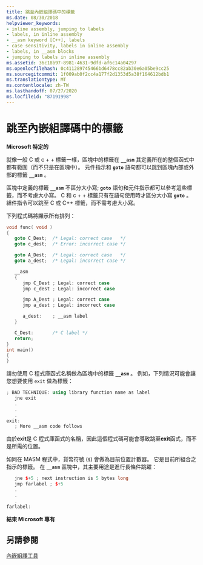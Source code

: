 ```yaml
---
title: 跳至內嵌組譯碼中的標籤
ms.date: 08/30/2018
helpviewer_keywords:
- inline assembly, jumping to labels
- labels, in inline assembly
- __asm keyword [C++], labels
- case sensitivity, labels in inline assembly
- labels, in __asm blocks
- jumping to labels in inline assembly
ms.assetid: 36c18b97-8981-4631-9dfd-af6c14a04297
ms.openlocfilehash: 0c411289745466bd6478cc82ab30e6a05be9cc25
ms.sourcegitcommit: 1f009ab0f2cc4a177f2d1353d5a38f164612bdb1
ms.translationtype: MT
ms.contentlocale: zh-TW
ms.lasthandoff: 07/27/2020
ms.locfileid: "87191998"
---
```

# <a name="jumping-to-labels-in-inline-assembly"></a>跳至內嵌組譯碼中的標籤

**Microsoft 特定的**

就像一般 C 或 c + + 標籤一樣，區塊中的標籤在 **`__asm`** 其定義所在的整個函式中都有範圍（而不只是在區塊中）。 元件指示和 **`goto`** 語句都可以跳到區塊內部或外部的標籤 **`__asm`** 。

區塊中定義的標籤 **`__asm`** 不區分大小寫; **`goto`** 語句和元件指示都可以參考這些標籤，而不考慮大小寫。 C 和 c + + 標籤只有在語句使用時才區分大小寫 **`goto`** 。 組件指令可以跳至 C 或 C++ 標籤，而不需考慮大小寫。

下列程式碼將顯示所有排列：

```cpp
void func( void )
{
   goto C_Dest;  /* Legal: correct case   */
   goto c_dest;  /* Error: incorrect case */

   goto A_Dest;  /* Legal: correct case   */
   goto a_dest;  /* Legal: incorrect case */

   __asm
   {
      jmp C_Dest ; Legal: correct case
      jmp c_dest ; Legal: incorrect case

      jmp A_Dest ; Legal: correct case
      jmp a_dest ; Legal: incorrect case

      a_dest:    ; __asm label
   }

   C_Dest:       /* C label */
   return;
}
int main()
{
}
```

請勿使用 C 程式庫函式名稱做為區塊中的標籤 **`__asm`** 。 例如，下列情況可能會讓您想要使用 `exit` 做為標籤：

```cpp
; BAD TECHNIQUE: using library function name as label
   jne exit
   .
   .
   .
exit:
   ; More __asm code follows
```

由於**exit**是 C 程式庫函式的名稱，因此這個程式碼可能會導致跳至**exit**函式，而不是所需的位置。

如同在 MASM 程式中，貨幣符號 (`$`) 會做為目前位置計數器。 它是目前所組合之指示的標籤。 在 **`__asm`** 區塊中，其主要用途是進行長條件跳躍：

```cpp
   jne $+5 ; next instruction is 5 bytes long
   jmp farlabel ; $+5
   .
   .
   .
farlabel:
```

**結束 Microsoft 專有**

## <a name="see-also"></a>另請參閱

[內嵌組譯工具](../../assembler/inline/inline-assembler.md)<br/>
